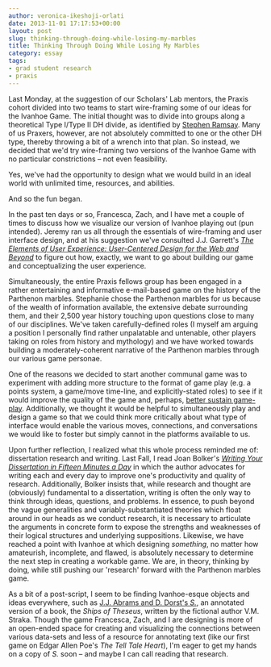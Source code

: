 ```yaml
---
author: veronica-ikeshoji-orlati
date: 2013-11-01 17:17:53+00:00
layout: post
slug: thinking-through-doing-while-losing-my-marbles
title: Thinking Through Doing While Losing My Marbles
category: essay
tags:
- grad student research
- praxis
---
```


Last Monday, at the suggestion of our Scholars' Lab mentors, the Praxis cohort divided into two teams to start wire-framing some of our ideas for the Ivanhoe Game. The initial thought was to divide into groups along a theoretical Type I/Type II DH divide, as identified by [Stephen Ramsay](http://stephenramsay.us/2013/05/03/dh-one-and-two/). Many of us Praxers, however, are not absolutely committed to one or the other DH type, thereby throwing a bit of a wrench into that plan. So instead, we decided that we'd try wire-framing two versions of the Ivanhoe Game with no particular constrictions – not even feasibility.

Yes, we've had the opportunity to design what we would build in an ideal world with unlimited time, resources, and abilities.

And so the fun began.

In the past ten days or so, Francesca, Zach, and I have met a couple of times to discuss how we visualize our version of Ivanhoe playing out (pun intended). Jeremy ran us all through the essentials of wire-framing and user interface design, and at his suggestion we've consulted J.J. Garrett's [_The Elements of User Experience: User-Centered Design for the Web and Beyond_](http://www.jjg.net/elements/) to figure out how, exactly, we want to go about building our game and conceptualizing the user experience.

Simultaneously, the entire Praxis fellows group has been engaged in a rather entertaining and informative e-mail-based game on the history of the Parthenon marbles. Stephanie chose the Parthenon marbles for us because of the wealth of information available, the extensive debate surrounding them, and their 2,500 year history touching upon questions close to many of our disciplines. We've taken carefully-defined roles (I myself am arguing a position I personally find rather unpalatable and untenable, other players taking on roles from history and mythology) and we have worked towards building a moderately-coherent narrative of the Parthenon marbles through our various game personae.

One of the reasons we decided to start another communal game was to experiment with adding more structure to the format of game play (e.g. a points system, a game/move time-line, and explicitly-stated roles) to see if it would improve the quality of the game and, perhaps, [better sustain game-play](https://scholarslab.org/grad-student-research/on-games-that-just-fizzle-a-chronicle-and-reflection/). Additionally, we thought it would be helpful to simultaneously play and design a game so that we could think more critically about what type of interface would enable the various moves, connections, and conversations we would like to foster but simply cannot in the platforms available to us.

Upon further reflection, I realized what this whole process reminded me of: dissertation research and writing. Last Fall, I read Joan Bolker's _[Writing Your Dissertation in Fifteen Minutes a Day](http://us.macmillan.com/writingyourdissertationinfifteenminutesaday/JoanBolker)_ in which the author advocates for writing each and every day to improve one's productivity and quality of research. Additionally, Bolker insists that, while research and thought are (obviously) fundamental to a dissertation, writing is often the only way to think through ideas, questions, and problems. In essence, to push beyond the vague generalities and variably-substantiated theories which float around in our heads as we conduct research, it is necessary to articulate the arguments in concrete form to expose the strengths and weaknesses of their logical structures and underlying suppositions. Likewise, we have reached a point with Ivanhoe at which designing _something_, no matter how amateurish, incomplete, and flawed, is absolutely necessary to determine the next step in creating a workable game. We are, in theory, thinking by doing, while still pushing our 'research' forward with the Parthenon marbles game.

As a bit of a post-script, I seem to be finding Ivanhoe-esque objects and ideas everywhere, such as [J.J. Abrams and D. Dorst's ](http://www.buzzfeed.com/summeranne/peek-inside-jj-abrams-absurdly-beautiful-new-project)[_S._](http://www.buzzfeed.com/summeranne/peek-inside-jj-abrams-absurdly-beautiful-new-project), an annotated version of a book, the _Ships of Theseus_, written by the fictional author V.M. Straka. Though the game Francesca, Zach, and I are designing is more of an open-ended space for creating and visualizing the connections between various data-sets and less of a resource for annotating text (like our first game on Edgar Allen Poe's _The Tell Tale Heart_), I'm eager to get my hands on a copy of _S._ soon – and maybe I can call reading that research.

